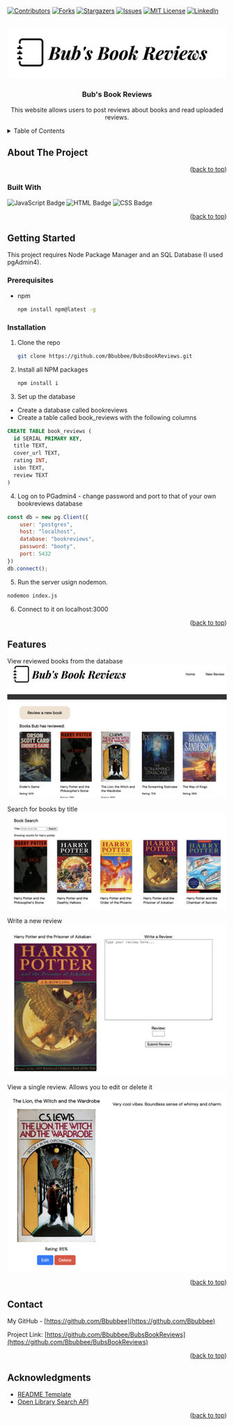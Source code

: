 
<a name="readme-top"></a>

[![Contributors][contributors-shield]][contributors-url]
[![Forks][forks-shield]][forks-url]
[![Stargazers][stars-shield]][stars-url]
[![Issues][issues-shield]][issues-url]
[![MIT License][license-shield]][license-url]
[![LinkedIn][linkedin-shield]][linkedin-url]



<!-- PROJECT LOGO -->
<br />
<div align="center">
  <a href="https://github.com/Bbubbee/BubsBookReviews">
    <img src="./public/images/logo.png">
  </a>

<h3 align="center">Bub's Book Reviews</h3>

  <p align="center">
    This website allows users to post reviews about books and read uploaded reviews. 
    <br />
  </p>
</div>



<!-- TABLE OF CONTENTS -->
<details>
  <summary>Table of Contents</summary>
  <ol>
    <li>
      <a href="#about-the-project">About The Project</a>
      <ul>
        <li><a href="#built-with">Built With</a></li>
      </ul>
    </li>
    <li>
      <a href="#getting-started">Getting Started</a>
      <ul>
        <li><a href="#prerequisites">Prerequisites</a></li>
        <li><a href="#installation">Installation</a></li>
      </ul>
    </li>
    <li><a href="#usage">Usage</a></li>
    <li><a href="#roadmap">Roadmap</a></li>
    <li><a href="#contributing">Contributing</a></li>
    <li><a href="#license">License</a></li>
    <li><a href="#contact">Contact</a></li>
    <li><a href="#acknowledgments">Acknowledgments</a></li>
  </ol>
</details>



<!-- ABOUT THE PROJECT -->
## About The Project

<p align="right">(<a href="#readme-top">back to top</a>)</p>



### Built With
![JavaScript Badge](https://img.shields.io/badge/JAVASCRIPT-yellow?style=for-the-badge&logo=javascript&logoColor=white)
![HTML Badge](https://img.shields.io/badge/HTML-orange?style=for-the-badge&logo=html5&logoColor=white)
![CSS Badge](https://img.shields.io/badge/css-blue?style=for-the-badge&logo=css3&logoColor=white)

<p align="right">(<a href="#readme-top">back to top</a>)</p>



<!-- GETTING STARTED -->
## Getting Started

This project requires Node Package Manager and an SQL Database (I used pgAdmin4).

### Prerequisites

* npm
  ```sh
  npm install npm@latest -g
  ```

### Installation

1. Clone the repo
   ```sh
   git clone https://github.com/Bbubbee/BubsBookReviews.git
   ```
2. Install all NPM packages
   ```sh
   npm install i 
   ```
3. Set up the database
  * Create a database called bookreviews
  * Create a table called book_reviews with the following columns 
  ```sql
  CREATE TABLE book_reviews (
    id SERIAL PRIMARY KEY,
    title TEXT,
    cover_url TEXT,
    rating INT,
    isbn TEXT,
    review TEXT
  )
  ```
4. Log on to PGadmin4 - change password and port to that of your own bookreviews database
  ```js
  const db = new pg.Client({
      user: "postgres",
      host: "localhost", 
      database: "bookreviews", 
      password: "booty", 
      port: 5432
  })
  db.connect(); 
  ```
5. Run the server usign nodemon.
  ```sh
  nodemon index.js
  ```
6. Connect to it on localhost:3000
   

<p align="right">(<a href="#readme-top">back to top</a>)</p>



<!-- USAGE EXAMPLES -->
## Features

View reviewed books from the database 
<img src="./public/images/features/features.png">

Search for books by title 
<img src="./public/images/features/features2.png">

Write a new review
<img src="./public/images/features/features3.png">

View a single review. Allows you to edit or delete it
<img src="./public/images/features/features4.png">

<p align="right">(<a href="#readme-top">back to top</a>)</p>



<!-- CONTACT -->
## Contact

My GitHub - [https://github.com/Bbubbee](https://github.com/Bbubbee) 

Project Link: [https://github.com/Bbubbee/BubsBookReviews](https://github.com/Bbubbee/BubsBookReviews)

<p align="right">(<a href="#readme-top">back to top</a>)</p>



<!-- ACKNOWLEDGMENTS -->
## Acknowledgments

* [README Template](https://github.com/othneildrew/Best-README-Template)
* [Open Library Search API](https://openlibrary.org/dev/docs/api/search)

<p align="right">(<a href="#readme-top">back to top</a>)</p>



<!-- MARKDOWN LINKS & IMAGES -->
<!-- https://www.markdownguide.org/basic-syntax/#reference-style-links -->
[contributors-shield]: https://img.shields.io/github/contributors/Bbubbee/BubsBookReviews.svg?style=for-the-badge
[contributors-url]: https://github.com/Bbubbee/BubsBookReviews/graphs/contributors
[forks-shield]: https://img.shields.io/github/forks/Bbubbee/BubsBookReviews.svg?style=for-the-badge
[forks-url]: https://github.com/Bbubbee/BubsBookReviews/network/members
[stars-shield]: https://img.shields.io/github/stars/Bbubbee/BubsBookReviews.svg?style=for-the-badge
[stars-url]: https://github.com/Bbubbee/BubsBookReviews/stargazers
[issues-shield]: https://img.shields.io/github/issues/Bbubbee/BubsBookReviews.svg?style=for-the-badge
[issues-url]: https://github.com/Bbubbee/BubsBookReviews/issues
[license-shield]: https://img.shields.io/github/license/Bbubbee/BubsBookReviews.svg?style=for-the-badge
[license-url]: https://github.com/Bbubbee/BubsBookReviews/blob/master/LICENSE.txt
[linkedin-shield]: https://img.shields.io/badge/-LinkedIn-black.svg?style=for-the-badge&logo=linkedin&colorB=555
[linkedin-url]: https://linkedin.com/in/linkedin_username
[product-screenshot]: images/screenshot.png
[Next.js]: https://img.shields.io/badge/next.js-000000?style=for-the-badge&logo=nextdotjs&logoColor=white
[Next-url]: https://nextjs.org/
[React.js]: https://img.shields.io/badge/React-20232A?style=for-the-badge&logo=react&logoColor=61DAFB
[React-url]: https://reactjs.org/
[Vue.js]: https://img.shields.io/badge/Vue.js-35495E?style=for-the-badge&logo=vuedotjs&logoColor=4FC08D
[Vue-url]: https://vuejs.org/
[Angular.io]: https://img.shields.io/badge/Angular-DD0031?style=for-the-badge&logo=angular&logoColor=white
[Angular-url]: https://angular.io/
[Svelte.dev]: https://img.shields.io/badge/Svelte-4A4A55?style=for-the-badge&logo=svelte&logoColor=FF3E00
[Svelte-url]: https://svelte.dev/
[Laravel.com]: https://img.shields.io/badge/Laravel-FF2D20?style=for-the-badge&logo=laravel&logoColor=white
[Laravel-url]: https://laravel.com
[Bootstrap.com]: https://img.shields.io/badge/Bootstrap-563D7C?style=for-the-badge&logo=bootstrap&logoColor=white
[Bootstrap-url]: https://getbootstrap.com
[JQuery.com]: https://img.shields.io/badge/jQuery-0769AD?style=for-the-badge&logo=jquery&logoColor=white
[JQuery-url]: https://jquery.com 
